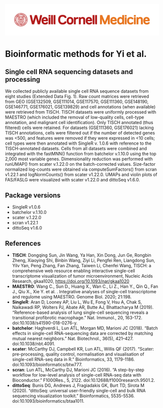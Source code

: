 ![](WCM_MB_LOGO_HZSS1L_CLR_RGB.png)

# Bioinformatic methods for Yi et al.

## Single cell RNA sequencing datasets and processing
We collected publicly available single cell RNA sequence datasets from eight studies (Extended Data Fig. 1). Raw count matrices were retrieved from GEO (GSE132509, GSE111014, GSE117570, GSE111360, GSE148190, GSE146771, GSE176021, GSE139829) and cell annotations (when available) were retrieved from TISCH. TISCH datasets were uniformly processed with MAESTRO  (which included the removal of low-quality cells, cell-type annotation, and malignant cell identification). Only TISCH annotated (thus filtered) cells were retained. For datasets (GSE111360, GSE176021) lacking TISCH annotations, cells were filtered out if the number of detected genes was <500, and features were removed if they were expressed in <10 cells; cell types were then annotated with SingleR v. 1.0.6  with reference to the TISCH-annotated datasets. Cells from all datasets were combined and integrated with the fastMNN() function from batchelor v.1.10.0 using the top 2,000 most variable genes.  Dimensionality reduction was performed with runUMAP() from scater v.1.22.0 on the batch-corrected values. Size-factor normalized log-counts were obtained via computeSumFactors() from scran v1.22.1 and logNormCounts() from scater v1.22.0. UMAPs and violin plots of FAS/FASLG were visualized with scater v1.22.0 and dittoSeq v1.6.0.

## Package versions
- SingleR v1.0.6
- batchelor v.1.10.0
- scater v.1.22.0
- scran v1.22.1
- dittoSeq v1.6.0
  
## References
* **TISCH**: Dongqing Sun, Jin Wang, Ya Han, Xin Dong, Jun Ge, Rongbin Zheng, Xiaoying Shi, Binbin Wang, Ziyi Li, Pengfei Ren, Liangdong Sun, Yilv Yan, Peng Zhang, Fan Zhang, Taiwen Li, Chenfei Wang, TISCH: a comprehensive web resource enabling interactive single-cell transcriptome visualization of tumor microenvironment, Nucleic Acids Research, gkaa1020, https://doi.org/10.1093/nar/gkaa1020
* **MAESTRO**: Wang C., Sun D., Huang X., Wan C., Li Z., Han Y., Qin Q., Fan J., Qiu X., Xie Y. et al. . Integrative analyses of single-cell transcriptome and regulome using MAESTRO. Genome Biol. 2020; 21:198.
* **SingleR**: Aran D, Looney AP, Liu L, Wu E, Fong V, Hsu A, Chak S, Naikawadi RP, Wolters PJ, Abate AR, Butte AJ, Bhattacharya M (2019). “Reference-based analysis of lung single-cell sequencing reveals a transitional profibrotic macrophage.” Nat. Immunol., 20, 163-172. doi:10.1038/s41590-018-0276-y.
* **batchelor**: Haghverdi L, Lun ATL, Morgan MD, Marioni JC (2018). “Batch effects in single-cell RNA-sequencing data are corrected by matching mutual nearest neighbors.” Nat. Biotechnol., 36(5), 421–427. doi:10.1038/nbt.4091.
* **scater**: McCarthy DJ, Campbell KR, Lun ATL, Willis QF (2017). “Scater: pre-processing, quality control, normalisation and visualisation of single-cell RNA-seq data in R.” Bioinformatics, 33, 1179-1186. doi:10.1093/bioinformatics/btw777.
* **scran**: Lun ATL, McCarthy DJ, Marioni JC (2016). “A step-by-step workflow for low-level analysis of single-cell RNA-seq data with Bioconductor.” F1000Res., 5, 2122. doi:10.12688/f1000research.9501.2.
* **dittoSeq**: Bunis DG, Andrews J, Fragiadakis GK, Burt TD, Sirota M (2020). “dittoSeq: universal user-friendly single-cell and bulk RNA sequencing visualization toolkit.” Bioinformatics, 5535-5536. doi:10.1093/bioinformatics/btaa1011.

